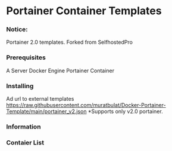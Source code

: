 # Portainer Container Templates

### Notice:
Portainer 2.0 templates.
Forked from SelfhostedPro

### Prerequisites
A Server
Docker Engine
Portainer Container

### Installing
Ad url to external templates
https://raw.githubusercontent.com/muratbulat/Docker-Portainer-Template/main/portainer_v2.json
*Supports only v2.0 portainer.

### Information

### Contaier List

